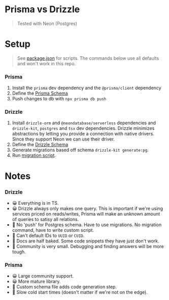 # Prisma vs Drizzle

> Tested with Neon (Postgres)

# Setup

> See [package.json](./nx/package.json) for scripts. The commands below use all defaults and won't work in this repo.

### Prisma

1. Install the `prisma` dev dependency and the `@prisma/client` dependency
2. Define the [Prisma Schema](./nx/packages/prisma/src/schema.prisma)
3. Push changes to db with `npx prisma db push`

### Drizzle

1. Install `drizzle-orm` and `@neondatabase/serverless` dependencies and `drizzle-kit`, `postgres` and `tsx` dev dependencies. Drizzle minimizes abstractions by letting you provide a connection with native drivers. Since they support Neon we can use their driver.
2. Define the [Drizzle Schema](./nx/packages/drizzle/src/schema.ts)
3. Generate migrations based off schema `drizzle-kit generate:pg`.
4. Run [migration script](./nx/packages//drizzle/src/migrate.ts).

# Notes

### Drizzle

- 😀 Everything is in TS.
- 😀 Drizzle always only makes one query. This is important if we're using services priced on reads/writes, Prisma will make an unknown amount of queries to satisy all relations.
- 😤 No 'push' for Postgres schema. Have to use migrations. No migration command, have to write custom script.
- 😤 Can't default IDs to `UUID` or `CUID`.
- 😤 Docs are half baked. Some code snippets they have just don't work.
- 😤 Community is very small. Debugging and finding answers will be more tough.

### Prisma

- 😀 Large community support.
- 😀 More mature library.
- 😤 Custom schema file adds code generation step.
- 😤 Slow cold start times (doesn't matter if we're not on the edge).
